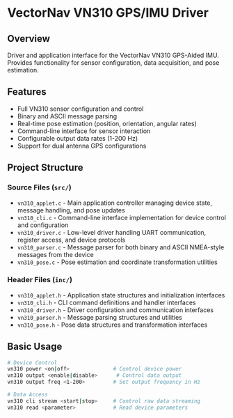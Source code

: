 # VectorNav VN310 GPS/IMU Driver

## Overview
Driver and application interface for the VectorNav VN310 GPS-Aided IMU. Provides functionality for sensor configuration, data acquisition, and pose estimation.

## Features
- Full VN310 sensor configuration and control
- Binary and ASCII message parsing
- Real-time pose estimation (position, orientation, angular rates)
- Command-line interface for sensor interaction
- Configurable output data rates (1-200 Hz)
- Support for dual antenna GPS configurations

## Project Structure
### Source Files (`src/`)
- `vn310_applet.c` - Main application controller managing device state, message handling, and pose updates
- `vn310_cli.c` - Command-line interface implementation for device control and configuration
- `vn310_driver.c` - Low-level driver handling UART communication, register access, and device protocols
- `vn310_parser.c` - Message parser for both binary and ASCII NMEA-style messages from the device
- `vn310_pose.c` - Pose estimation and coordinate transformation utilities

### Header Files (`inc/`)
- `vn310_applet.h` - Application state structures and initialization interfaces
- `vn310_cli.h` - CLI command definitions and handler interfaces
- `vn310_driver.h` - Driver configuration and communication interfaces
- `vn310_parser.h` - Message parsing structures and utilities
- `vn310_pose.h` - Pose data structures and transformation interfaces

## Basic Usage
```bash
# Device Control
vn310 power <on|off>              # Control device power
vn310 output <enable|disable>      # Control data output
vn310 output freq <1-200>         # Set output frequency in Hz

# Data Access
vn310 cli stream <start|stop>     # Control raw data streaming
vn310 read <parameter>            # Read device parameters
```
